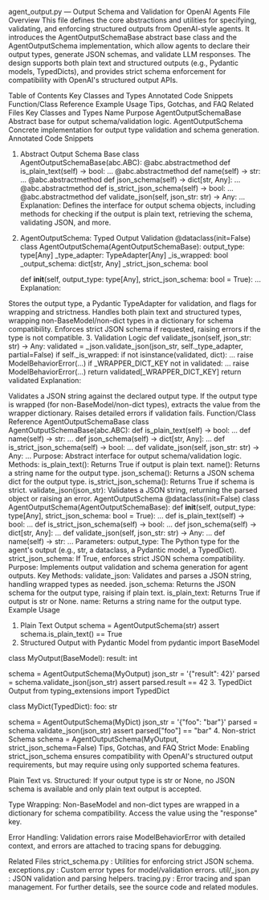 agent_output.py — Output Schema and Validation for OpenAI Agents
File Overview
This file defines the core abstractions and utilities for specifying, validating, and enforcing structured outputs from OpenAI-style agents. It introduces the AgentOutputSchemaBase abstract base class and the AgentOutputSchema implementation, which allow agents to declare their output types, generate JSON schemas, and validate LLM responses. The design supports both plain text and structured outputs (e.g., Pydantic models, TypedDicts), and provides strict schema enforcement for compatibility with OpenAI's structured output APIs.

Table of Contents
Key Classes and Types
Annotated Code Snippets
Function/Class Reference
Example Usage
Tips, Gotchas, and FAQ
Related Files
Key Classes and Types
Name	Purpose
AgentOutputSchemaBase	Abstract base for output schema/validation logic.
AgentOutputSchema	Concrete implementation for output type validation and schema generation.
Annotated Code Snippets
1. Abstract Output Schema Base
class AgentOutputSchemaBase(abc.ABC):
    @abc.abstractmethod
    def is_plain_text(self) -> bool: ...
    @abc.abstractmethod
    def name(self) -> str: ...
    @abc.abstractmethod
    def json_schema(self) -> dict[str, Any]: ...
    @abc.abstractmethod
    def is_strict_json_schema(self) -> bool: ...
    @abc.abstractmethod
    def validate_json(self, json_str: str) -> Any: ...
Explanation:
Defines the interface for output schema objects, including methods for checking if the output is plain text, retrieving the schema, validating JSON, and more.

2. AgentOutputSchema: Typed Output Validation
@dataclass(init=False)
class AgentOutputSchema(AgentOutputSchemaBase):
    output_type: type[Any]
    _type_adapter: TypeAdapter[Any]
    _is_wrapped: bool
    _output_schema: dict[str, Any]
    _strict_json_schema: bool

    def __init__(self, output_type: type[Any], strict_json_schema: bool = True):
        ...
Explanation:

Stores the output type, a Pydantic TypeAdapter for validation, and flags for wrapping and strictness.
Handles both plain text and structured types, wrapping non-BaseModel/non-dict types in a dictionary for schema compatibility.
Enforces strict JSON schema if requested, raising errors if the type is not compatible.
3. Validation Logic
def validate_json(self, json_str: str) -> Any:
    validated = _json.validate_json(json_str, self._type_adapter, partial=False)
    if self._is_wrapped:
        if not isinstance(validated, dict):
            ...
            raise ModelBehaviorError(...)
        if _WRAPPER_DICT_KEY not in validated:
            ...
            raise ModelBehaviorError(...)
        return validated[_WRAPPER_DICT_KEY]
    return validated
Explanation:

Validates a JSON string against the declared output type.
If the output type is wrapped (for non-BaseModel/non-dict types), extracts the value from the wrapper dictionary.
Raises detailed errors if validation fails.
Function/Class Reference
AgentOutputSchemaBase
class AgentOutputSchemaBase(abc.ABC):
    def is_plain_text(self) -> bool: ...
    def name(self) -> str: ...
    def json_schema(self) -> dict[str, Any]: ...
    def is_strict_json_schema(self) -> bool: ...
    def validate_json(self, json_str: str) -> Any: ...
Purpose: Abstract interface for output schema/validation logic.
Methods:
is_plain_text(): Returns True if output is plain text.
name(): Returns a string name for the output type.
json_schema(): Returns a JSON schema dict for the output type.
is_strict_json_schema(): Returns True if schema is strict.
validate_json(json_str): Validates a JSON string, returning the parsed object or raising an error.
AgentOutputSchema
@dataclass(init=False)
class AgentOutputSchema(AgentOutputSchemaBase):
    def __init__(self, output_type: type[Any], strict_json_schema: bool = True): ...
    def is_plain_text(self) -> bool: ...
    def is_strict_json_schema(self) -> bool: ...
    def json_schema(self) -> dict[str, Any]: ...
    def validate_json(self, json_str: str) -> Any: ...
    def name(self) -> str: ...
Parameters:
output_type: The Python type for the agent's output (e.g., str, a dataclass, a Pydantic model, a TypedDict).
strict_json_schema: If True, enforces strict JSON schema compatibility.
Purpose: Implements output validation and schema generation for agent outputs.
Key Methods:
validate_json: Validates and parses a JSON string, handling wrapped types as needed.
json_schema: Returns the JSON schema for the output type, raising if plain text.
is_plain_text: Returns True if output is str or None.
name: Returns a string name for the output type.
Example Usage
1. Plain Text Output
schema = AgentOutputSchema(str)
assert schema.is_plain_text() == True
2. Structured Output with Pydantic Model
from pydantic import BaseModel

class MyOutput(BaseModel):
    result: int

schema = AgentOutputSchema(MyOutput)
json_str = '{"result": 42}'
parsed = schema.validate_json(json_str)
assert parsed.result == 42
3. TypedDict Output
from typing_extensions import TypedDict

class MyDict(TypedDict):
    foo: str

schema = AgentOutputSchema(MyDict)
json_str = '{"foo": "bar"}'
parsed = schema.validate_json(json_str)
assert parsed["foo"] == "bar"
4. Non-strict Schema
schema = AgentOutputSchema(MyOutput, strict_json_schema=False)
Tips, Gotchas, and FAQ
Strict Mode:
Enabling strict_json_schema ensures compatibility with OpenAI's structured output requirements, but may require using only supported schema features.

Plain Text vs. Structured:
If your output type is str or None, no JSON schema is available and only plain text output is accepted.

Type Wrapping:
Non-BaseModel and non-dict types are wrapped in a dictionary for schema compatibility. Access the value using the "response" key.

Error Handling:
Validation errors raise ModelBehaviorError with detailed context, and errors are attached to tracing spans for debugging.

Related Files
strict_schema.py
: Utilities for enforcing strict JSON schema.
exceptions.py
: Custom error types for model/validation errors.
util/_json.py
: JSON validation and parsing helpers.
tracing.py
: Error tracing and span management.
For further details, see the source code and related modules.